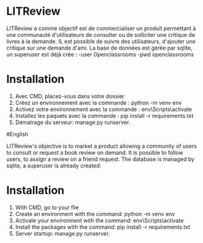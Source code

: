 #                                                                          LITReview



LITReview a comme objectif est de commercialiser un produit permettant à une communauté d'utilisateurs de consulter ou de solliciter une critique de livres à la demande.
IL est possible de suivre des utilisateurs, d'ajouter une critique sur une demande d'ami. 
La base de données est gérée par sqlite, un superuser est déjà crée :
-user Openclassrooms
-pwd openclassrooms



# Installation

1) Avec CMD, placez-vous dans votre dossier
2) Créez un environnement avec la commande : python -m venv env
3) Activez votre environnement avec la commande : env\Scripts\activate
4) Installez les paquets avec la commande : pip install -r requirements.txt
5) Dématrage du serveur: manage.py runserver.

#English 

LITReview's objective is to market a product allowing a community of users to consult or request a book review on demand.
It is possible to follow users, to assign a review on a friend request.
The database is managed by sqlite, a superuser is already created:

# Installation

1) With CMD, go to your file
2) Create an environment with the command: python -m venv env
3) Activate your environment with the command: env\Scripts\activate
4) Install the packages with the command: pip install -r requirements.txt
5) Server startup: manage.py runserver.
